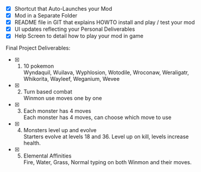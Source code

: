 - [x] Shortcut that Auto-Launches your Mod
- [x] Mod in a Separate Folder
- [x] README file in GIT that explains HOWTO install and play / test your mod
- [x] UI updates reflecting your Personal Deliverables
- [x] Help Screen to detail how to play your mod in game

Final Project Deliverables:

- [x] 1. 10 pokemon \
      Wyndaquil, Wuilava, Wyphlosion, Wotodile, Wroconaw, Weraligatr, Whikorita, Wayleef, Weganium, Wevee
- [x] 2. Turn based combat\
      Winmon use moves one by one
- [x] 3. Each monster has 4 moves\
      Each monster has 4 moves, can choose which move to use
- [x] 4. Monsters level up and evolve\
      Starters evolve at levels 18 and 36. Level up on kill, levels increase health.
- [x] 5. Elemental Affinities\
      Fire, Water, Grass, Normal typing on both Winmon and their moves.
